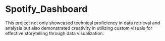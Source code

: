 # Spotify_Dashboard
This project not only showcased technical proficiency in data retrieval and analysis but also demonstrated creativity in utilizing custom visuals for effective storytelling through data visualization.
